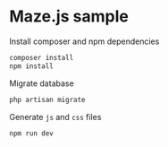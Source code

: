 # Maze.js sample

Install composer and npm dependencies
```bash
composer install
npm install
```

Migrate database
```bash
php artisan migrate
```

Generate `js` and `css` files
```bash
npm run dev
```
